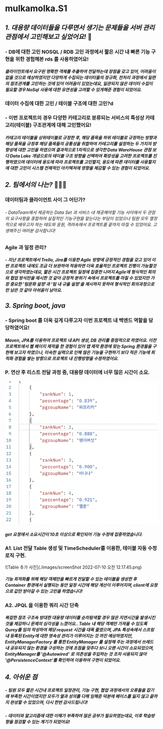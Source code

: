
# **mulkamolka.S1**

## *1. 대용량 데이터들을 다루면서 생기는 문제들을 서버 관리 관점에서 고민해보고 싶었어요!* 🤔

###    - DB에 대한 고민 NOSQL / RDB 고민 과정에서 짧은 시간 내 빠른 기능 구현을 위한 경험해본 rds 를 사용하였어요!

#####    클라이언트에서 요구된 명확한 객체를 추출하여 전달하는데 장점을 갖고 있어, 어려움이 없을 것으로 예상하였지만 다양하게 수집되는 데이터들의 정규화, 전처리 과정에서 일련의 참조관계를 고민하는 것에 있어 어려움이 있었는데요, 일관되지 않은 데이터 수집이 필요할 경우 NoSql 사용에 대한 유연성을 고려할 수 있게해준 경험이 되었어요. 

        
### 데이터 수집에 대한 고민 / 테이블 구조에 대한 고민?d

###    - 이번 프로젝트의 경우 다양한 카테고리로 분류되는 서비스의 특성상 카테고리(테이블) 구조관계에 대해 고민했어요!

#####    카테고리 테이블을 상위테이블로 규정한 후, 해당 품목을 하위 테이블로 규정하는 방향과 해당 품목을 규정후 해당 품목들의 공통성을 취합하여 카테고리를 설정하는 두 가지의 방향성에 대한 고민을 하였으며 결과적으로 1차적으로 생각한 Data WareHouse 관점 보다 Data Lake 개념으로의 테이블 구조 방향을 선택하여 확장성을 고려한 프로젝트를 진행하였으며 데이터에 용도에 따라 프로젝트를 고민할지, 용도에 따른 데이터를 사용할지에 대한 고민이 시스템 전체적인 아키텍처에 영향을 체감할 수 있는 경험이 되었어요.
    

## *2. 팀에서의 나는?* 🤷🏻‍♂️

### 데이터팀과 클라이언트 사이 그 어딘가?

######    - DataTeam에서 제공하는 Data Set 과 서비스 내 제공해야할 기능 사이에서 두 관점의 요구사항을 종합하여 실질적인 기능구현을 맡는다는 부담이 있었으나 팀원 모두 열정적으로 배우고자 하는 태도와 응원, 격려속에서 프로젝트를 끝까지 마칠 수 있었어요. 고생해주신 여러분 감사합니다!

### Agile 과 일정 관리?
#####    - 지난 프로젝트에서 Trello, Jira를 이용한 Agile 방향에 긍정적인 경험을 갖고 있어 이번 프로젝트 내에도 조금 더 보완하여 적용하면 더욱 효율적인 프로젝트 진행이 가능할것으로 생각하였는데요, 짧은 시간 프로젝트 일정에 집중한 나머지 Agile에 형식적인 회의와 협업 방식만을 제시한 것 같아 긍정적 분위기 속에서 프로젝트를 마칠 수 있었지만 가장 중요한 '팀문화 설정'과 '팀 내 규율 설정'을 제시하지 못하여 형식적인 회의과정으로만 남은 것 같아 아쉬움이 남아요. 


## *3. Spring boot, java* 
###    - Spring boot 를 더욱 깊게 다루고자 이번 프로젝트 내 백엔드 역할을 담당하였어요! 
#####    Maven, JPA를 이용하여 프로젝트 내 API 생성, DB 관리를 중점적으로 하였어요. 이전 프로젝트에서 웹 페이지 제작을 한 경험이 있어 앱 제작 환경에 맞는 Spring 환경들을 구현해 보고자 하였으나, 미숙한 실력으로 인해 많은 기능을 구현하기 보다 적은 기능에 최적화 경험을 쌓는 방향으로 프로젝트 내 진행방향을 수정하였어요.

### P. 연산 후 리스트 전달 과정 중, 대용량 데이터에 너무 많은 시간이 소요.
![리스트 값 전달 사진](./Images/KakaoTalk_Photo_2022-07-10-01-49-17.png) 
#####    get 요청에서 소요시간이 10초 이상으로 확인되어 기능 수정에 집중하였습니다.

### A1. List 전달 Table 생성 및 TimeScheduler를 이용한, 테이블 자동 수정 로직 구현.
![Table 추가 사진](./images/screenShot 2022-07-10 오전 12.17.45.png)
#####     기능 최적화를 위해 해당 객체만을 빠르게 전달할 수 있는 테이블을 생성한 후 Container 환경에서 실행되는 동안 일정 시간에 해당 계산이 이루어지며, client에 요청으로 값만 받아갈 수 있는 고민을 하였습니다!

### A2. JPQL 을 이용한 쿼리 시간 단축
#####    복잡한 참조 구조속 방대한 대용량 데이터를 순차탐색할 경우 많은 지연시간을 발생시킨것을 체감하니 문제의 심각성을 느꼈어요.. Table 내 해당 객체만 가져올 수 있도록 Qurey를 임의 작성하여 해당 request 시간을 대폭 줄였으며, JPA 특성속에서 스프링내 등록된 Entity에 대한 영속성 관리가 이루어지는 것 까진 예상하였지만, EntityManagerFactory 를 통한 EntityManager 를 설정해 주는 과정에서 쓰레드 내 공유되지 않는 환경을 구성하는 것에 초점을 맞추다 보니 오랜 시간이 소요되었으며, EntityManager를 '@Autowired' 로 의존성을 주입하는 것 조차 사용되지 않아 '@PersistenceContext'를 확인하여 이용하여 구현이 되었어요.


## *4. 아쉬운 점*
#####    - 팀원 모두 짧은 시간내 프로젝트 일정관리, 기능 구현, 협업 과정에서의 오류들을 잡기에 부족한 시간이였지만 모두가 열과 성의를 다해 임해준 덕분에 페이스를 잃지 않고 끝까지 완성할 수 있었으며, 다시 한번 감사드립니다! 

#####    - 데이터와 알고리즘에 대한 이해가 부족하여 많은 공부가 필요하였는데요, 이후 학습방향을 점검할 수 있는 계기가 되었어요!

